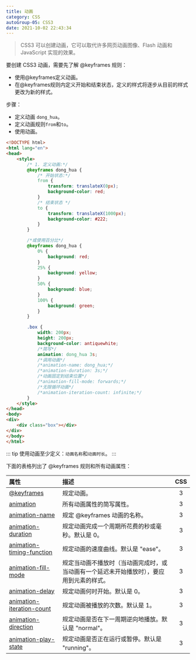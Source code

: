 ```yaml
---
title: 动画 
category: CSS 
autoGroup-05: CSS3 
date: 2021-10-02 22:43:34
---
```

> CSS3 可以创建动画，它可以取代许多网页动画图像、Flash 动画和 JavaScript 实现的效果。

要创建 CSS3 动画，需要先了解 @keyframes 规则：
- 使用@keyframes定义动画。
- 在@keyframes规则内定义开始和结束状态，定义的样式将逐步从目前的样式更改为新的样式。

步骤：
- 定义动画 `dong_hua`。
- 定义动画规则`from`和`to`。
- 使用动画。

```html
<!DOCTYPE html>
<html lang="en">
<head>
    <style>
        /* 1. 定义动画:*/
        @keyframes dong_hua {
            /* 开始状态:*/
            from {
                transform: translateX(0px);
                background-color: red;
            }
            /* 结束状态 */
            to {
                transform: translateX(1000px);
                background-color: #222;
            }
        }

        /*或使用百分比*/
        @keyframes dong_hua {
            0% {
                background: red;
            }
            25% {
                background: yellow;
            }
            50% {
                background: blue;
            }
            100% {
                background: green;
            }
        }

        .box {
            width: 200px;
            height: 200px;
            background-color: antiquewhite;
            /*简写*/
            animation: dong_hua 3s;
            /*调用动画*/
            /*animation-name: dong_hua;*/
            /*animation-duration: 3s;*/
            /*动画固定到结束位置*/
            /*animation-fill-mode: forwards;*/
            /*无限循环动画*/
            /*animation-iteration-count: infinite;*/
        }
    </style>
</head>
<body>
<div>
    <div class="box"></div>
</div>
</body>
</html>
```

::: tip 
使用动画至少定义：`动画名称`和`动画时长`。
:::

下面的表格列出了 @keyframes 规则和所有动画属性：

| 属性                                                         | 描述                                                         | CSS  |
| :----------------------------------------------------------- | :----------------------------------------------------------- | :--: |
| [@keyframes](https://www.runoob.com/cssref/css3-pr-animation-keyframes.html) | 规定动画。                                                   |  3   |
| [animation](https://www.runoob.com/cssref/css3-pr-animation.html) | 所有动画属性的简写属性。                                     |  3   |
| [animation-name](https://www.runoob.com/cssref/css3-pr-animation-name.html) | 规定 @keyframes 动画的名称。                                 |  3   |
| [animation-duration](https://www.runoob.com/cssref/css3-pr-animation-duration.html) | 规定动画完成一个周期所花费的秒或毫秒。默认是 0。             |  3   |
| [animation-timing-function](https://www.runoob.com/cssref/css3-pr-animation-timing-function.html) | 规定动画的速度曲线。默认是 "ease"。                          |  3   |
| [animation-fill-mode](https://www.runoob.com/cssref/css3-pr-animation-fill-mode.html) | 规定当动画不播放时（当动画完成时，或当动画有一个延迟未开始播放时），要应用到元素的样式。 |  3   |
| [animation-delay](https://www.runoob.com/cssref/css3-pr-animation-delay.html) | 规定动画何时开始。默认是 0。                                 |  3   |
| [animation-iteration-count](https://www.runoob.com/cssref/css3-pr-animation-iteration-count.html) | 规定动画被播放的次数。默认是 1。                             |  3   |
| [animation-direction](https://www.runoob.com/cssref/css3-pr-animation-direction.html) | 规定动画是否在下一周期逆向地播放。默认是 "normal"。          |  3   |
| [animation-play-state](https://www.runoob.com/cssref/css3-pr-animation-play-state.html) | 规定动画是否正在运行或暂停。默认是 "running"。               |  3   |
